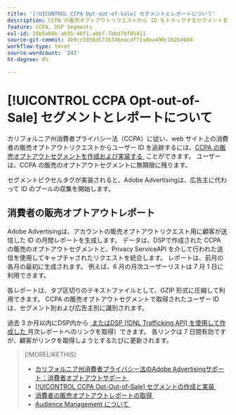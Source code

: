 ```yaml
---
title: '[!UICONTROL CCPA Opt-out-of-Sale] セグメントとレポートについて'
description: CCPA の販売オプトアウトリクエストから ID をトラックするセグメントを作成する方法と、ID のレポートを取得する方法について説明します。
feature: CCPA, DSP Segments
exl-id: 28b5e00b-a695-46f1-abbf-7bbd78f05411
source-git-commit: 4b9cc5956d573b346eacdf71a8ea490c162b4660
workflow-type: tm+mt
source-wordcount: '243'
ht-degree: 0%

---
```


# [!UICONTROL CCPA Opt-out-of-Sale] セグメントとレポートについて

カリフォルニア州消費者プライバシー法（CCPA）に従い、web サイト上の消費者の販売オプトアウトリクエストからユーザー ID を追跡するには、[CCPA の販売オプトアウトセグメントを作成および実装する &#x200B;](ccpa-opt-out-segment-create.md) ことができます。 ユーザーは、CCPA の販売のオプトアウトセグメントに無期限に残ります。

セグメントピクセルタグが実装されると、Adobe Advertisingは、広告主に代わって ID のプールの収集を開始します。

## 消費者の販売オプトアウトレポート

Adobe Advertisingは、アカウントの販売オプトアウトリクエスト用に顧客が送信した ID の月間レポートを生成します。 データは、DSPで作成された CCPA の販売のオプトアウトセグメントと、Privacy ServiceAPI を介して行われた送信を使用してキャプチャされたリクエストを統合します。  レポートは、前月の各月の最初に生成されます。 例えば、6 月の月次ユーザーリストは 7 月 1 日に利用できます。

各レポートは、タブ区切りのテキストファイルとして、GZIP 形式に圧縮して利用できます。 CCPA の販売オプトアウトセグメントで取得されたユーザー ID は、セグメント別および広告主別に識別されます。

過去 3 か月以内にDSP内から [&#x200B; またはDSP [!DNL Trafficking API] を使用して作成した &#x200B;](ccpa-opt-out-segment-report-retrieve.md) 月次レポートへのリンクを取得）できます。 各リンクは 7 日間有効ですが、顧客がリンクを取得しようとするたびに更新されます。

>[!MORELIKETHIS]
>
>* [&#x200B; カリフォルニア州消費者プライバシー法のAdobe Advertisingサポート：消費者オプトアウトサポート &#x200B;](/help/privacy/ccpa/ccpa-opt-out-of-sale.md)
>* [[!UICONTROL CCPA Opt-Out-of-Sale] セグメントの作成と実装 &#x200B;](ccpa-opt-out-segment-create.md)
>* [&#x200B; 消費者の販売オプトアウトレポートの取得 &#x200B;](ccpa-opt-out-segment-report-retrieve.md)
>* [Audience Management について &#x200B;](audience-about.md)
